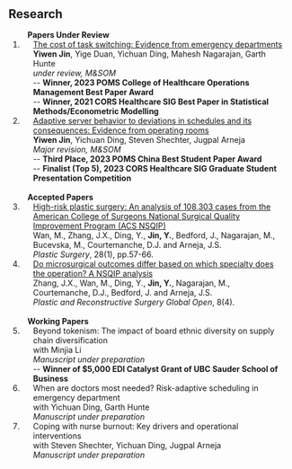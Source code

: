 <h2 id="publications" style="margin: 20px 0px -15px;">Research</h2>

<div class="publications">
<ol class="bibliography">
<br>
<h4 style="margin:0 10px 0;">Papers Under Review</h4>  
  
<li>
<div class="pub-row">
  <div class="col-sm-3 abbr" style="position: relative;padding-right: 15px;padding-left: 15px;">
  </div>
  <div class="col-sm-9" style="position: relative;padding-right: 15px;padding-left: 20px;">
    <div class="title"><a href="https://papers.ssrn.com/sol3/papers.cfm?abstract_id=3756677">The cost of task switching: Evidence from emergency departments</a></div>
    <div class="author"><strong>Yiwen Jin</strong>, Yige Duan, Yichuan Ding, Mahesh Nagarajan, Garth Hunte</div>
    <div class="periodical"><em>under review, M&SOM</em></div>
      -- <strong>Winner, 2023 POMS College of Healthcare Operations Management Best Paper Award</strong><br>
      -- <strong>Winner, 2021 CORS Healthcare SIG Best Paper in Statistical Methods/Econometric Modelling</strong>
  </div>
</div>
</li>  

<li>
<div class="pub-row">
  <div class="col-sm-3 abbr" style="position: relative;padding-right: 15px;padding-left: 15px;">
  </div>
  <div class="col-sm-9" style="position: relative;padding-right: 15px;padding-left: 20px;">
    <div class="title"><a href="https://papers.ssrn.com/sol3/papers.cfm?abstract_id=4048352">Adaptive server behavior to deviations in schedules and its consequences: Evidence from operating rooms</a></div>
    <div class="author"><strong>Yiwen Jin</strong>, Yichuan Ding, Steven Shechter, Jugpal Arneja</div>
    <div class="periodical"><em>Major revision, M&SOM</em></div>
      -- <strong>Third Place, 2023 POMS China Best Student Paper Award</strong><br>
      -- <strong>Finalist (Top 5), 2023 CORS Healthcare SIG Graduate Student Presentation Competition</strong>
  </div>
</div>
</li>
<br> 
  
<h4 style="margin:0 10px 0;">Accepted Papers</h4>  
  
<li>
<div class="pub-row">
  <div class="col-sm-3 abbr" style="position: relative;padding-right: 15px;padding-left: 15px;">
  </div>
  <div class="col-sm-9" style="position: relative;padding-right: 15px;padding-left: 20px;">
    <div class="title"><a href="https://journals.sagepub.com/doi/10.1177/2292550319880921">High-risk plastic surgery: An analysis of 108,303 cases from the American College of Surgeons National Surgical Quality Improvement Program (ACS NSQIP)</a></div>
    <div class="author">Wan, M., Zhang, J.X., Ding, Y., <b>Jin, Y.</b>, Bedford, J., Nagarajan, M., Bucevska, M., Courtemanche, D.J. and Arneja, J.S.</div>
    <div class="periodical"><em>Plastic Surgery</em>, 28(1), pp.57-66.</div>
  </div>
</div>
</li>

<li>
<div class="pub-row">
  <div class="col-sm-3 abbr" style="position: relative;padding-right: 15px;padding-left: 15px;">
  </div>
  <div class="col-sm-9" style="position: relative;padding-right: 15px;padding-left: 20px;">
    <div class="title"><a href="https://www.ncbi.nlm.nih.gov/pmc/articles/PMC7209891/">Do microsurgical outcomes differ based on which specialty does the operation? A NSQIP analysis</a></div>
    <div class="author">Zhang, J.X., Wan, M., Ding, Y., <b>Jin, Y.</b>, Nagarajan, M., Courtemanche, D.J., Bedford, J. and Arneja, J.S.</div>
    <div class="periodical"><em>Plastic and Reconstructive Surgery Global Open</em>, 8(4).</div>
  </div>
</div>
</li>
<br>
  
<h4 style="margin:0 10px 0;">Working Papers</h4>  
<li>
<div class="pub-row">
  <div class="col-sm-3 abbr" style="position: relative;padding-right: 15px;padding-left: 15px;">
  </div>
  <div class="col-sm-9" style="position: relative;padding-right: 15px;padding-left: 20px;">
    <div class="title">Beyond tokenism: The impact of board ethnic diversity on supply chain diversification</div>
    <div class="author">with Minjia Li</div>
    <div class="periodical"><em>Manuscript under preparation</em></div>
      -- <strong>Winner of $5,000 EDI Catalyst Grant of UBC Sauder School of Business</strong>
  </div>
</div>
</li>

<li>
<div class="pub-row">
  <div class="col-sm-3 abbr" style="position: relative;padding-right: 15px;padding-left: 15px;">
  </div>
  <div class="col-sm-9" style="position: relative;padding-right: 15px;padding-left: 20px;">
    <div class="title">When are doctors most needed? Risk-adaptive scheduling in emergency department</div>
    <div class="author">with Yichuan Ding, Garth Hunte</div>
    <div class="periodical"><em>Manuscript under preparation</em></div>
  </div>
</div>
</li>


<li>
<div class="pub-row">
  <div class="col-sm-3 abbr" style="position: relative;padding-right: 15px;padding-left: 15px;">
  </div>
  <div class="col-sm-9" style="position: relative;padding-right: 15px;padding-left: 20px;">
    <div class="title">Coping with nurse burnout: Key drivers and operational interventions</div>
    <div class="author">with Steven Shechter, Yichuan Ding, Jugpal Arneja</div>
    <div class="periodical"><em>Manuscript under preparation</em></div>
  </div>
</div>
</li>
</ol>
</div>










